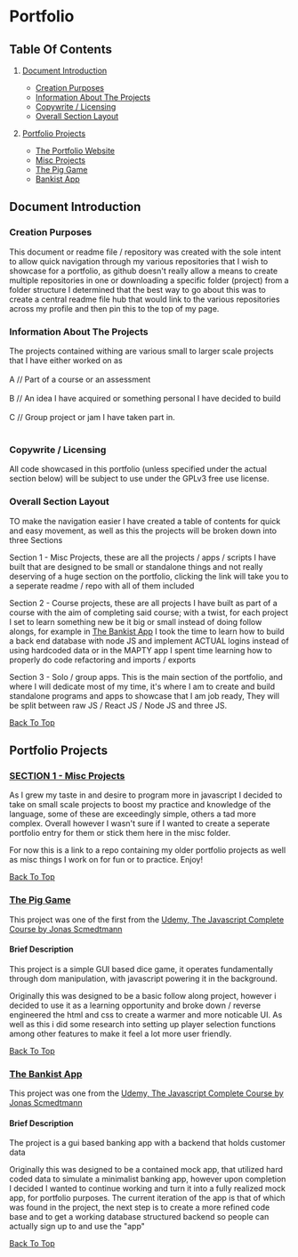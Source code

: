 # Portfolio

## Table Of Contents

1. [Document Introduction](#document-introduction)

   - [Creation Purposes](#creation-purposes)
   - [Information About The Projects](#information-about-the-projects)
   - [Copywrite / Licensing](#copywrite-/-licensing)
   - [Overall Section Layout](#overall-section-layout)

2. [Portfolio Projects](#portfolio-projects)
   - [The Portfolio Website](#the-portfolio-website)
   - [Misc Projects](#misc-projects)
   - [The Pig Game](#the-pig-game)
   - [Bankist App](#bankist-app)

## Document Introduction

### Creation Purposes

This document or readme file / repository was created with the sole intent to allow quick navigation through my various repositories that I wish to showcase for a
portfolio, as github doesn't really allow a means to create multiple repositories in one or downloading a specific folder (project) from a folder structure I
determined that the best way to go about this was to create a central readme file hub that would link to the various repositories across my profile and then pin this
to the top of my page.

### Information About The Projects

The projects contained withing are various small to larger scale projects that I have either worked on as
<br></br>
A // Part of a course or an assessment
<br></br>
B // An idea I have acquired or something personal I have decided to build
<br></br>
C // Group project or jam I have taken part in.
<br></br>

### Copywrite / Licensing

All code showcased in this portfolio (unless specified under the actual section below) will be subject to use under the GPLv3 free use license.

### Overall Section Layout

TO make the navigation easier I have created a table of contents for quick and easy movement, as well as this the projects will be broken down into three Sections

Section 1 - Misc Projects, these are all the projects / apps / scripts I have built that are designed to be small or standalone things and not really deserving of a 
huge section on the portfolio, clicking the link will take you to a seperate readme / repo with all of them included

Section 2 - Course projects, these are all projects I have built as part of a course with the aim of completing said course; with a twist, for each project I set to
learn something new be it big or small instead of doing follow alongs, for example in [The Bankist App](https://github.com/ShaAnder/bankist) I took the time to learn how to build
a back end database with node JS and implement ACTUAL logins instead of using hardcoded data or in the MAPTY app I spent time learning how to properly do code refactoring and imports / exports

Section 3 - Solo / group apps. This is the main section of the portfolio, and where I will dedicate most of my time, it's where I am to create and build standalone programs and apps to 
showcase that I am job ready, They will be split between raw JS / React JS / Node JS and three JS. 

[Back To Top](#Portfolio)

## Portfolio Projects

### [SECTION 1 - Misc Projects](https://github.com/ShaAnder/Misc_Portfolio_Projects)

As I grew my taste in and desire to program more in javascript I decided to take on small scale projects to boost my practice and knowledge of the language, some of these are exceedingly simple, others a tad more complex. Overall however I wasn't sure if I wanted to create a seperate portfolio entry for them or stick them here in the misc folder. 

For now this is a link to a repo containing my older portfolio projects as well as misc things I work on for fun or to practice. Enjoy!

[Back To Top](#Portfolio)

### [The Pig Game](https://github.com/ShaAnder/Pig_Dice_Game)

This project was one of the first from the [Udemy, The Javascript Complete Course by Jonas Scmedtmann](https://www.udemy.com/course/the-complete-javascript-course/)

#### Brief Description

This project is a simple GUI based dice game, it operates fundamentally through dom manipulation, with javascript powering it in the background.

Originally this was designed to be a basic follow along project, however i decided to use it as a learning opportunity and broke down / reverse engineered the html and css to create a warmer
and more noticable UI. As well as this i did some research into setting up player selection functions among other features to make it feel a lot more user friendly.

[Back To Top](#Portfolio)

### [The Bankist App](https://github.com/ShaAnder/bankist)

This project was one from the [Udemy, The Javascript Complete Course by Jonas Scmedtmann](https://www.udemy.com/course/the-complete-javascript-course/)

#### Brief Description

The project is a gui based banking app with a backend that holds customer data

Originally this was designed to be a contained mock app, that utilized hard coded data to simulate a minimalist banking app, however upon completion I decided I wanted to continue working and turn it
into a fully realized mock app, for portfolio purposes. The current iteration of the app is that of which was found in the project, the next step is to create a more refined code base and to get a working 
database structured backend so people can actually sign up to and use the "app"

[Back To Top](#Portfolio)

